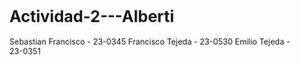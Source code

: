 # Actividad-2---Alberti

Sebastian Francisco - 23-0345
Francisco Tejeda - 23-0530
Emilio Tejeda - 23-0351
